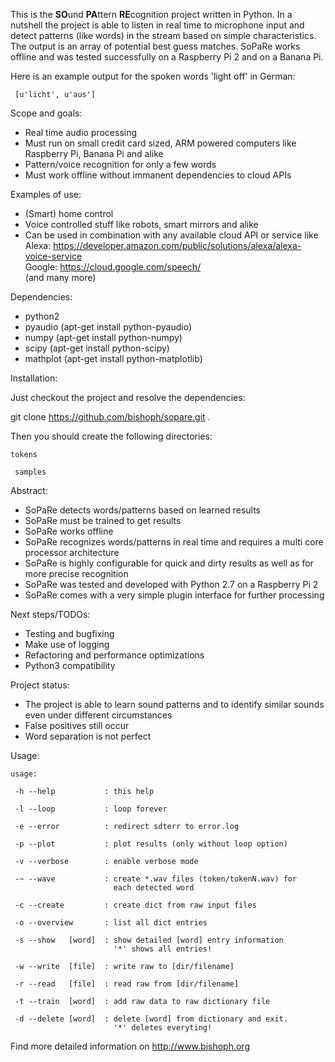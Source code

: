 This is the **SO**und **PA**ttern **RE**cognition project written in Python.
In a nutshell the project is able to listen in real time to microphone input
and detect patterns (like words) in the stream based on simple characteristics.
The output is an array of potential best guess matches. SoPaRe works offline
and was tested successfully on a Raspberry Pi 2 and on a Banana Pi. 


Here is an example output for the spoken words 'light off' in German:

```
 [u'licht', u'aus']

```


Scope and goals:
 
  * Real time audio processing
  * Must run on small credit card sized, ARM powered computers like Raspberry Pi, Banana Pi and alike
  * Pattern/voice recognition for only a few words
  * Must work offline without immanent dependencies to cloud APIs


Examples of use:

  * (Smart) home control
  * Voice controlled stuff like robots, smart mirrors and alike
  * Can be used in combination with any available cloud API or service like
     Alexa: https://developer.amazon.com/public/solutions/alexa/alexa-voice-service  
     Google: https://cloud.google.com/speech/  
     (and many more)  


Dependencies:

  * python2
  * pyaudio (apt-get install python-pyaudio)
  * numpy (apt-get install python-numpy)
  * scipy (apt-get install python-scipy)
  * mathplot (apt-get install python-matplotlib)


Installation:

 Just checkout the project and resolve the dependencies:

 git clone https://github.com/bishoph/sopare.git .

 Then you should create the following directories:

`
 tokens
`

` 
 samples
`

Abstract:

  * SoPaRe detects words/patterns based on learned results
  * SoPaRe must be trained to get results
  * SoPaRe works offline
  * SoPaRe recognizes words/patterns in real time and requires a multi core processor architecture
  * SoPaRe is highly configurable for quick and dirty results as well as for more precise recognition
  * SoPaRe was tested and developed with Python 2.7 on a Raspberry Pi 2
  * SoPaRe comes with a very simple plugin interface for further processing


Next steps/TODOs:

  * Testing and bugfixing
  * Make use of logging
  * Refactoring and performance optimizations
  * Python3 compatibility


Project status:

  * The project is able to learn sound patterns and to identify similar sounds even under different circumstances
  * False positives still occur
  * Word separation is not perfect


Usage:

```
usage:

 -h --help           : this help

 -l --loop           : loop forever

 -e --error          : redirect sdterr to error.log

 -p --plot           : plot results (only without loop option)

 -v --verbose        : enable verbose mode

 -~ --wave           : create *.wav files (token/tokenN.wav) for
                       each detected word

 -c --create         : create dict from raw input files

 -o --overview       : list all dict entries

 -s --show   [word]  : show detailed [word] entry information
                       '*' shows all entries!

 -w --write  [file]  : write raw to [dir/filename]

 -r --read   [file]  : read raw from [dir/filename]

 -t --train  [word]  : add raw data to raw dictionary file

 -d --delete [word]  : delete [word] from dictionary and exit.
                       '*' deletes everyting!
```


Find more detailed information on http://www.bishoph.org
